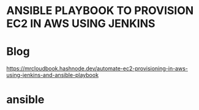 # ANSIBLE PLAYBOOK TO PROVISION EC2 IN AWS USING JENKINS

# Blog
https://mrcloudbook.hashnode.dev/automate-ec2-provisioning-in-aws-using-jenkins-and-ansible-playbook
# ansible
